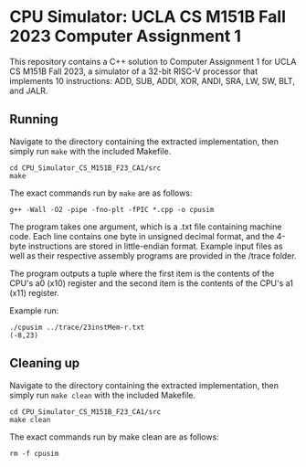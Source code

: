 # CPU Simulator: UCLA CS M151B Fall 2023 Computer Assignment 1
This repository contains a C++ solution to Computer Assignment 1 for UCLA CS M151B Fall 2023, a simulator of a 32-bit RISC-V processor that implements 10 instructions: ADD, SUB, ADDI, XOR, ANDI, SRA, LW, SW, BLT, and JALR.

## Running
Navigate to the directory containing the extracted implementation, then simply run `make` with the included Makefile.
```
cd CPU_Simulator_CS_M151B_F23_CA1/src
make
```

The exact commands run by `make` are as follows:

```
g++ -Wall -O2 -pipe -fno-plt -fPIC *.cpp -o cpusim
```

The program takes one argument, which is a .txt file containing machine code. Each line contains one byte in unsigned decimal format, and the 4-byte instructions are stored in little-endian format. Example input files as well as their respective assembly programs are provided in the /trace folder.

The program outputs a tuple where the first item is the contents of the CPU's a0 (x10) register and the second item is the contents of the CPU's a1 (x11) register.

Example run:

```
./cpusim ../trace/23instMem-r.txt
(-8,23)
```

## Cleaning up
Navigate to the directory containing the extracted implementation, then simply run `make clean` with the included Makefile.

```
cd CPU_Simulator_CS_M151B_F23_CA1/src
make clean
```

The exact commands run by make clean are as follows:

```
rm -f cpusim
```
